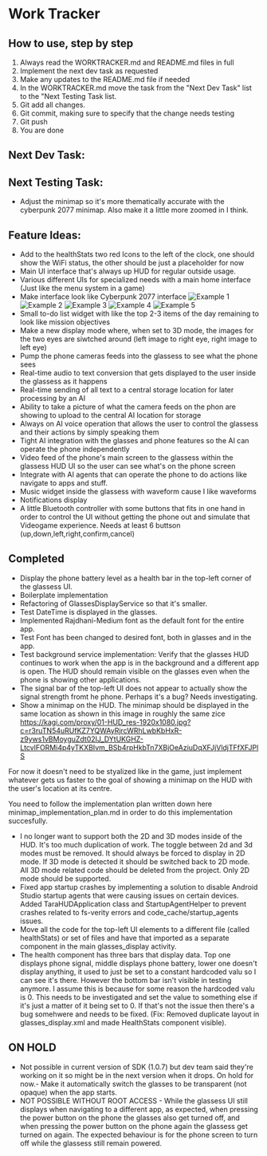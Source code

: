 # Work Tracker

## How to use, step by step

1. Always read the WORKTRACKER.md and README.md files in full
2. Implement the next dev task as requested
3. Make any updates to the README.md file if needed
4. In the WORKTRACKER.md move the task from the "Next Dev Task" list to the "Next Testing Task list.
5. Git add all changes.
6. Git commit, making sure to specify that the change needs testing
7. Git push
8. You are done

## Next Dev Task:

## Next Testing Task:
- Adjust the minimap so it's more thematically accurate with the cyberpunk 2077 minimap. Also make it a little more zoomed in I think.



## Feature Ideas:
- Add to the healthStats two red Icons to the left of the clock, one should show the WiFi status, the other should be just a placeholder for now
- Main UI interface that's always up HUD for regular outside usage.
- Various different UIs for specialized needs with a main home interface (Just like the menu system in a game)
- Make interface look like Cyberpunk 2077 interface
![Example 1](https://kagi.com/proxy/01-HUD_res-1920x1080.jpg?c=r3ruTN54uRUfKZ7YQWAyRjrcWRhLwbKbHxR-z9yws1vBMoyguZdt02IJ_DYtUKGHZ-LtcvlFORMi4p4yTKXBIvm_BSb4rpHkbTn7XBjOeAziuDqXFJjVldjTFfXFJPlS)
![Example 2](https://kagi.com/proxy/cyberpunk-2077-inventory.png?c=r3ruTN54uRUfKZ7YQWAyRjrcWRhLwbKbHxR-z9yws1uB_4i6PVbzr6ks6OEhVQjOHEeevQkGFDxu_CXxQlR9j6CXEZ0iMgF07OQ5Tcf9YkbUO0eeZW23OP1Esh-dpnEMFieNCfGsWdSjhaPahY7voA%3D%3D)
![Example 3](https://kagi.com/proxy/Cyberpunk-207712292020-013429-95236.jpg?c=Wm3gB90_xO0KDyFYSPobHLotF6fiM7Cgw5qArYgphVg2VIQvgm8tyurnj5qk29uuLvwSwosK_H-oCpkCvQ3b7Prnk9jNYcangX1zMSIbX8qytgNVJczleUJxhzjYA0gk)
![Example 4](https://kagi.com/proxy/omg7z3u0e3p91.jpg?c=MHaoEHf4JA4T1dYEo1CR0X0TUe2ouvSbn8yjRBD1I_nC9ho-4N4vcnXNlOXXk3q9J45pfeetiT5ugwGR9vm_pvbhpHMDb08-TlkMtfqRU4p9HVI_baJZN8l4eE0RJzT9TXUkqMoHZbRFb7ynNgrGoqaFR8YFnhu3Uan0GiGU4C5_KGNIb8JZk5-fc_7fvK0g)
![Example 5](https://kagi.com/proxy/vo82brtkyk491.jpg?c=TklOzPjLPioJ5YMJT75bSoRpDc5CNyG1ip-t0-zqb3GpJjA69-hJwXUeCbIcFHEI)
- Small to-do list widget with like the top 2-3 items of the day remaining to look like mission objectives
- Make a new display mode where, when set to 3D mode, the images for the two eyes are siwtched around (left image to right eye, right image to left eye)
- Pump the phone cameras feeds into the glassess to see what the phone sees
- Real-time audio to text conversion that gets displayed to the user inside the glassess as it happens
- Real-time sending of all text to a central storage location for later processing by an AI
- Ability to take a picture of what the camera feeds on the phon are showing to upload to the central AI location for storage
- Always on AI voice operation that allows the user to control the glassess and their actions by simply speaking them
- Tight AI integration with the glasses and phone features so the AI can operate the phone independently
- Video feed of the phone's main screen to the glassess within the glassess HUD UI so the user can see what's on the phone screen
- Integrate with AI agents that can operate the phone to do actions like navigate to apps and stuff.
- Music widget inside the glassess with waveform cause I like waveforms
- Notifications display
- A little Bluetooth controller with some buttons that fits in one hand in order to control the UI without getting the phone out and simulate that Videogame experience. Needs at least 6 buttson (up,down,left,right,confirm,cancel)

## Completed
- Display the phone battery level as a health bar in the top-left corner of the glassess UI. 
- Boilerplate implementation
- Refactoring of GlassesDisplayService so that it's smaller.
- Test DateTime is displayed in the glasses.
- Implemented Rajdhani-Medium font as the default font for the entire app.
- Test Font has been changed to desired font, both in glasses and in the app.
- Test background service implementation: Verify that the glasses HUD continues to work when the app is in the background and a different app is open. The HUD should remain visible on the glasses even when the phone is showing other applications.
- The signal bar of the top-left UI does not appear to actually show the signal strength fromt he phone. Perhaps it's a bug? Needs investigating.
- Show a minimap on the HUD. The minimap should be displayed in the same location as shown in this image in roughly the same zice https://kagi.com/proxy/01-HUD_res-1920x1080.jpg?c=r3ruTN54uRUfKZ7YQWAyRjrcWRhLwbKbHxR-z9yws1vBMoyguZdt02IJ_DYtUKGHZ-LtcvlFORMi4p4yTKXBIvm_BSb4rpHkbTn7XBjOeAziuDqXFJjVldjTFfXFJPlS

For now it doesn't need to be styalized like in the game, just implement whatever gets us faster to the goal of showing a minimap on the HUD with the user's location at its centre.

You need to follow the implementation plan written down here minimap_implementation_plan.md in order to do this implementation succesfully. 
- I no longer want to support both the 2D and 3D modes inside of the HUD. It's too much duplication of work. The toggle between 2d and 3d modes must be removed. It should always be forced to display in 2D mode. If 3D mode is detected it should be switched back to 2D mode. All 3D mode related code should be deleted from the project. Only 2D mode should be supported.
- Fixed app startup crashes by implementing a solution to disable Android Studio startup agents that were causing issues on certain devices. Added TaraHUDApplication class and StartupAgentHelper to prevent crashes related to fs-verity errors and code_cache/startup_agents issues.
- Move all the code for the top-left UI elements to a different file (called healthStats) or set of files and have that imported as a separate component in the main glasses_display activity.
- The health component has three bars that display data. Top one displays phone signal, middle displays phone battery, lower one doesn't display anything, it used to just be set to a constant hardcoded valu so I can see it's there. However the bottom bar isn't visible in testing anymore. I assume this is because for some reason the hardcoded valu is 0. This needs to be investigated and set the value to something else if it's just a matter of it being set to 0. If that's not the issue then there's a bug somehwere and needs to be fixed. (Fix: Removed duplicate layout in glasses_display.xml and made HealthStats component visible).


## ON HOLD
- Not possible in current version of SDK (1.0.7) but dev team said they're working on it so might be in the next version when it drops. On hold for now.- Make it automatically switch the glasses to be transparent (not opaque) when the app starts.
- NOT POSSIBLE WITHOUT ROOT ACCESS - While the glassess UI still displays when navigating to a different app, as expected, when pressing the power button on the phone the glasses also get turned off, and when pressing the power button on the phone again the glassess get turned on again. The expected behaviour is for the phone screen to turn off while the glassess still remain powered.

